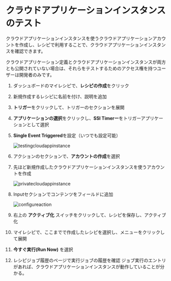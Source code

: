 # クラウドアプリケーションインスタンスのテスト

クラウドアプリケーションインスタンスを使うクラウドアプリケーションアカウントを作成し、レシピで利用することで、クラウドアプリケーションインスタンスを確認できます。

クラウドアプリケーション定義とクラウドアプリケーションインスタンスが両方とも公開されていない場合は、それらをテストするためのアクセス権を持つユーザーは開発者のみです。

1. ダッシュボードのマイレシピで、**レシピの作成**をクリック
2. 新規作成するレシピに名前を付け、説明を追加
3. **トリガー**をクリックして、トリガーのセクションを展開
4. **アプリケーションの選択**をクリックし、**SSI Timerー**をトリガーアプリケーションとして選択
5. **Single Event Triggered**を設定（いつでも設定可能）
  
    ![testingcloudappinstance](https://docs.oracle.com/en/cloud/paas/self-service-integration-cloud/ssiag/img/testingcloudappinstance.png)
  
6. アクションのセクションで、**アカウントの作成**を選択
7. 先ほど新規作成したクラウドアプリケーションインスタンスを使うアカウントを作成
  
    ![privatecloudappinstance](https://docs.oracle.com/en/cloud/paas/self-service-integration-cloud/ssiag/img/privatecloudappinstance.png)
  
8. Inputセクションでコンテンツをフィールドに追加
  
    ![configureaction](https://docs.oracle.com/en/cloud/paas/self-service-integration-cloud/ssiag/img/configureaction.png)
  
9. 右上の **アクティブ化** スイッチをクリックして、レシピを保存し、アクティブ化
10. マイレシピで、ここまでで作成したレシピを選択し、メニューをクリックして展開
11. **今すぐ実行(Run Now)** を選択
12. レシピジョブ履歴のページで実行ジョブの履歴を確認
    ジョブ実行のエントリがあれば、クラウドアプリケーションインスタンスが動作していることが分かる。